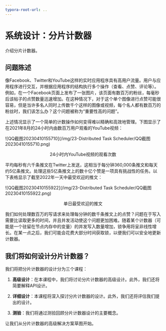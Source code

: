 ```yaml
---
typora-root-url: ..
---
```


# 系统设计：分片计数器

介绍分片计数器。

## 问题陈述

像Facebook、Twitter和YouTube这样的实时应用程序具有高用户流量。用户与应用程序进行交互，并根据应用程序的结构执行多个操作（查看、点赞、评论等）。例如，在一个Facebook页面上发布了一张图片，该页面有数百万的粉丝，每毫秒后该帖子的点赞数量迅速增加。在这种情况下，对于这个单个图像进行点赞可能很容易，但是当许多名人同时上传数千个这样的图像或视频，每个名人都有数百万的粉丝时，我们该怎么办？这个问题被称为“重要性高的问题”。

上述情况显示了一个简单的计数操作如何变得难以精确和高效地管理。下图显示了在2021年8月的24小时内由数百万用户观看的YouTube视频：

![QQ截图20230410155710](/img/23-Distributed Task Scheduler/QQ截图20230410155710.png)

<center>24小时内YouTube视频的观看次数</center>

平均每秒有六千条推文在Twitter上发送，这相当于每分钟360,000条推文和每天约5亿条推文。处理这些5亿条推文上的数十亿个赞是一项具有挑战性的任务。以下表格显示了截至2022年一天中最受欢迎的推文：

![QQ截图20230410155922](/img/23-Distributed Task Scheduler/QQ截图20230410155922.png)

<center>单日最受欢迎的推文</center>

我们如何处理数百万的写请求来处理每分钟的数千条推文上的点赞？问题在于写入需要比读取更多的时间，并且并发活动使这个问题更加困难。随着某个计数器（可能是一个驻留在节点内存中的变量）的并发写入数量增加，锁争用将呈非线性增长。在某一点之后，我们可能会花费大部分时间获取锁，以便我们可以安全地更新计数器。

## 我们将如何设计分片计数器？

我们将把分片计数器的设计分为三个课程：

1. **高级设计**：在本课程中，我们将讨论分片计数器的高级设计。此外，我们还将简要解释API设计。

2. **详细设计**：本课程将深入探讨分片计数器的设计。此外，我们还将评估我们提出的设计。

3. **测验**：我们将通过测验回顾分片计数器设计的主要概念。

   

让我们从分片计数器的高级解决方案草图开始。